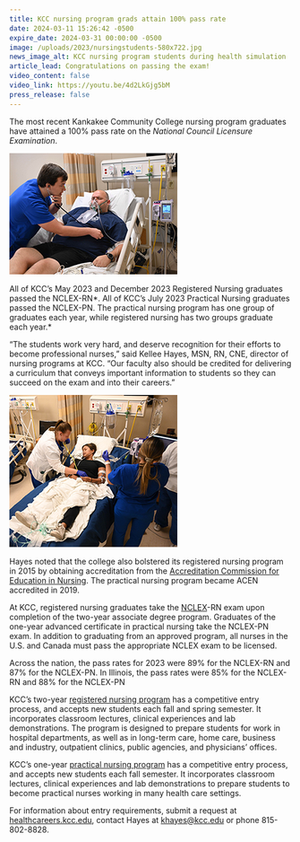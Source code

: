 ```yaml
---
title: KCC nursing program grads attain 100% pass rate
date: 2024-03-11 15:26:42 -0500
expire_date: 2024-03-31 00:00:00 -0500
image: /uploads/2023/nursingstudents-580x722.jpg
news_image_alt: KCC nursing program students during health simulation
article_lead: Congratulations on passing the exam!
video_content: false
video_link: https://youtu.be/4d2LkGjg5bM
press_release: false
---
```

The most recent Kankakee Community College nursing program graduates have attained a 100% pass rate on the *National Council Licensure Examination*.

![KCC nursing program students during health simulation](/uploads/2023/nursingstudents-300x216.jpg "KCC nursing program students during health simulation")

All of KCC’s May 2023 and December 2023 Registered Nursing graduates passed the NCLEX-RN*. All of KCC’s July 2023 Practical Nursing graduates passed the NCLEX-PN. The practical nursing program has one group of graduates each year, while registered nursing has two groups graduate each year.*

“The students work very hard, and deserve recognition for their efforts to become professional nurses,” said Kellee Hayes, MSN, RN, CNE, director of nursing programs at KCC. “Our faculty also should be credited for delivering a curriculum that conveys important information to students so they can succeed on the exam and into their careers.”

![KCC nursing program students during health simulation](/uploads/2023/nursingstudents-300x271.jpg "KCC nursing program students during health simulation")

Hayes noted that the college also bolstered its registered nursing program in 2015 by obtaining accreditation from the [Accreditation Commission for Education in Nursing](http://www.acenursing.org/). The practical nursing program became ACEN accredited in 2019.

At KCC, registered nursing graduates take the [NCLEX](https://www.nclex.com/index.page)\-RN exam upon completion of the two-year associate degree program. Graduates of the one-year advanced certificate in practical nursing take the NCLEX-PN exam. In addition to graduating from an approved program, all nurses in the U.S. and Canada must pass the appropriate NCLEX exam to be licensed.

Across the nation, the pass rates for 2023 were 89% for the NCLEX-RN and 87% for the NCLEX-PN. In Illinois, the pass rates were 85% for the NCLEX-RN and 88% for the NCLEX-PN

KCC’s two-year [registered nursing program](https://www.kcc.edu/academics/#medical-professions) has a competitive entry process, and accepts new students each fall and spring semester. It incorporates classroom lectures, clinical experiences and lab demonstrations. The program is designed to prepare students for work in hospital departments, as well as in long-term care, home care, business and industry, outpatient clinics, public agencies, and physicians’ offices.

KCC’s one-year [practical nursing program](https://www.kcc.edu/academics/#medical-professions) has a competitive entry process, and accepts new students each fall semester. It incorporates classroom lectures, clinical experiences and lab demonstrations to prepare students to become practical nurses working in many health care settings.

For information about entry requirements, submit a request at [healthcareers.kcc.edu](http://healthcareers.kcc.edu), contact Hayes at [khayes@kcc.edu](mailto:khayes@kcc.edu) or phone 815-802-8828.